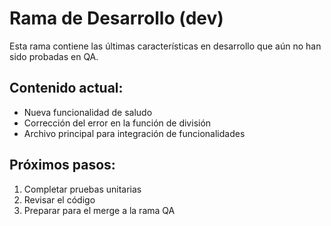 # Rama de Desarrollo (dev)

Esta rama contiene las últimas características en desarrollo que aún no han sido probadas en QA.

## Contenido actual:

- Nueva funcionalidad de saludo
- Corrección del error en la función de división
- Archivo principal para integración de funcionalidades

## Próximos pasos:

1. Completar pruebas unitarias
2. Revisar el código
3. Preparar para el merge a la rama QA
